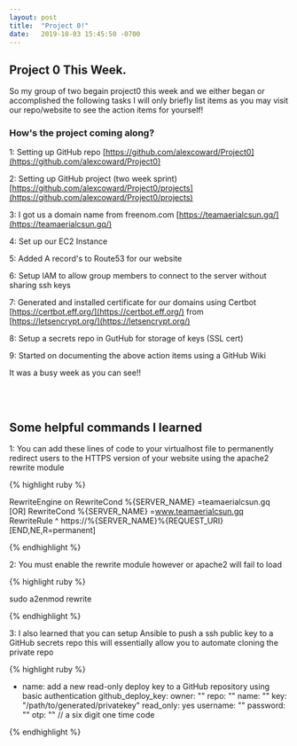 ```yaml
---
layout: post
title:  "Project 0!"
date:   2019-10-03 15:45:50 -0700
---
```


## Project 0 This Week.

<!--break-->

So my group of two begain project0 this week and we either began or accomplished the following tasks
I will only briefly list items as you may visit our repo/website to see the action items for yourself!

### How's the project coming along?

1: Setting up GitHub repo
[https://github.com/alexcoward/Project0](https://github.com/alexcoward/Project0)

2: Setting up GitHub project (two week sprint)
[https://github.com/alexcoward/Project0/projects](https://github.com/alexcoward/Project0/projects)

3: I got us a domain name from freenom.com
[https://teamaerialcsun.gq/](https://teamaerialcsun.gq/)

4: Set up our EC2 Instance

5: Added A record's to Route53 for our website

6: Setup IAM to allow group members to connect to the server without sharing ssh keys

7: Generated and installed certificate for our domains using Certbot [https://certbot.eff.org/](https://certbot.eff.org/) from [https://letsencrypt.org/](https://letsencrypt.org/)

8: Setup a secrets repo in GutHub for storage of keys (SSL cert)

9: Started on documenting the above action items using a GitHub Wiki

It was a busy week as you can see!!


<br><br>

## Some helpful commands I learned

1: You can add these lines of code to your virtualhost file to permanently redirect users to the HTTPS version
of your website using the apache2 rewrite module

{% highlight ruby %}

RewriteEngine on
RewriteCond %{SERVER_NAME} =teamaerialcsun.gq [OR]
RewriteCond %{SERVER_NAME} =www.teamaerialcsun.gq
RewriteRule ^ https://%{SERVER_NAME}%{REQUEST_URI} [END,NE,R=permanent]

{% endhighlight %}

2: You must enable the rewrite module however or apache2 will fail to load

{% highlight ruby %}

sudo a2enmod rewrite

{% endhighlight %}

3: I also learned that you can setup Ansible to push a ssh public key to a GitHub secrets repo this will essentially
allow you to automate cloning the private repo 

{% highlight ruby %}

- name: add a new read-only deploy key to a GitHub repository using basic authentication
    github_deploy_key:
      owner: ""
      repo: ""
      name: ""
      key: "/path/to/generated/privatekey"
      read_only: yes
      username: ""
      password: ""
      otp: "" // a six digit one time code

{% endhighlight %}